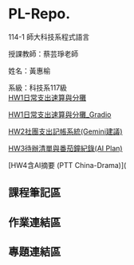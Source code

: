 # PL-Repo.

114-1 師大科技系程式語言  

授課教師：蔡芸琤老師  

姓名：黃惠榆 

系級：科技系117級  
[HW1日常支出速算與分攤](https://github.com/41371116h/PL-Repo./blob/main/hw1.ipynb)

[HW1日常支出速算與分攤_Gradio](https://github.com/41371116h/PL-Repo./blob/main/hw1_%E6%97%A5%E5%B8%B8%E6%94%AF%E5%87%BA%E9%80%9F%E7%AE%97%E8%88%87%E5%88%86%E6%94%A4_Gradio.ipynb)

[HW2社團支出記帳系統(Gemini建議)](https://github.com/41371116h/PL-Repo./blob/main/hw2_%E7%A4%BE%E5%9C%98%E6%94%AF%E5%87%BA%E8%A8%98%E5%B8%B3%E7%B3%BB%E7%B5%B1(Gemini%E5%BB%BA%E8%AD%B0_Gradio%E3%80%81google_sheet%E9%83%BD%E6%9C%89).ipynb)

[HW3待辦清單與番茄鐘紀錄(AI Plan)](https://github.com/41371116h/PL-Repo./blob/main/HW3%E5%BE%85%E8%BE%A6%E6%B8%85%E5%96%AE%E8%88%87%E7%95%AA%E8%8C%84%E9%90%98%E7%B4%80%E9%8C%84(AI_Plan).ipynb)

[HW4含AI摘要 (PTT China-Drama)](

## 課程筆記區

## 作業連結區


## 專題連結區
